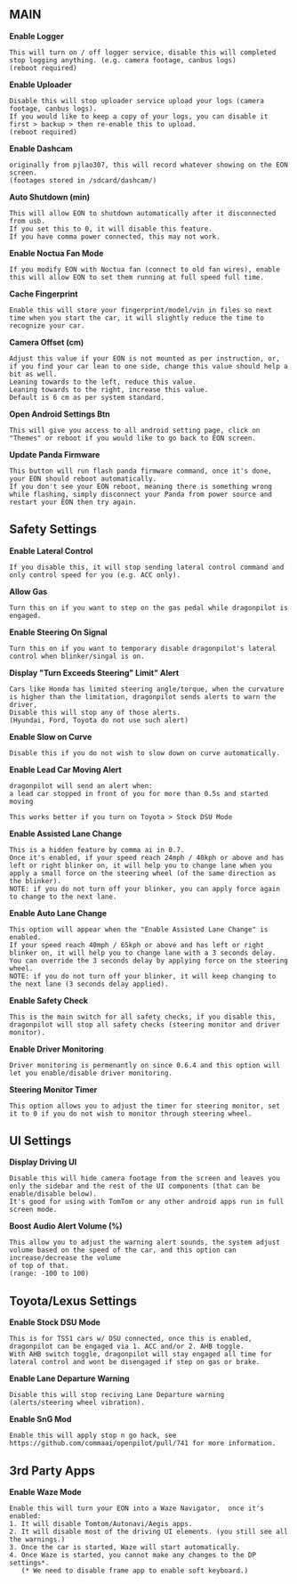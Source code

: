 MAIN
-
**Enable Logger**
```
This will turn on / off logger service, disable this will completed stop logging anything. (e.g. camera footage, canbus logs)
(reboot required)
```

**Enable Uploader**
```
Disable this will stop uploader service upload your logs (camera footage, canbus logs).
If you would like to keep a copy of your logs, you can disable it first > backup > then re-enable this to upload.
(reboot required)
```

**Enable Dashcam**
```
originally from pjlao307, this will record whatever showing on the EON screen.
(footages stored in /sdcard/dashcam/)
```

**Auto Shutdown (min)**
```
This will allow EON to shutdown automatically after it disconnected from usb.
If you set this to 0, it will disable this feature.
If you have comma power connected, this may not work.
```

**Enable Noctua Fan Mode**
```
If you modify EON with Noctua fan (connect to old fan wires), enable this will allow EON to set them running at full speed full time.
```

**Cache Fingerprint**
```
Enable this will store your fingerprint/model/vin in files so next time when you start the car, it will slightly reduce the time to recognize your car. 
```

**Camera Offset (cm)**
```
Adjust this value if your EON is not mounted as per instruction, or, if you find your car lean to one side, change this value should help a bit as well.
Leaning towards to the left, reduce this value.
Leaning towards to the right, increase this value.
Default is 6 cm as per system standard.  
```

**Open Android Settings Btn**
```
This will give you access to all android setting page, click on "Themes" or reboot if you would like to go back to EON screen.
```

**Update Panda Firmware**
```
This button will run flash panda firmware command, once it's done, your EON should reboot automatically.
If you don't see your EON reboot, meaning there is something wrong while flashing, simply disconnect your Panda from power source and restart your EON then try again.
```

Safety Settings
-
**Enable Lateral Control**
```
If you disable this, it will stop sending lateral control command and only control speed for you (e.g. ACC only). 
```

**Allow Gas**
```
Turn this on if you want to step on the gas pedal while dragonpilot is engaged.
```

**Enable Steering On Signal**
```
Turn this on if you want to temporary disable dragonpilot's lateral control when blinker/singal is on.
```

**Display "Turn Exceeds Steering" Limit" Alert**
```
Cars like Honda has limited steering angle/torque, when the curvature is higher than the limitation, dragonpilot sends alerts to warn the driver,
Disable this will stop any of those alerts.
(Hyundai, Ford, Toyota do not use such alert)
```

**Enable Slow on Curve**
```
Disable this if you do not wish to slow down on curve automatically.
```

**Enable Lead Car Moving Alert**
```
dragonpilot will send an alert when:
a lead car stopped in front of you for more than 0.5s and started moving

This works better if you turn on Toyota > Stock DSU Mode
```

**Enable Assisted Lane Change**
```
This is a hidden feature by comma ai in 0.7. 
Once it's enabled, if your speed reach 24mph / 40kph or above and has left or right blinker on, it will help you to change lane when you apply a small force on the steering wheel (of the same direction as the blinker).
NOTE: if you do not turn off your blinker, you can apply force again to change to the next lane. 
```

**Enable Auto Lane Change**
```
This option will appear when the "Enable Assisted Lane Change" is enabled.
If your speed reach 40mph / 65kph or above and has left or right blinker on, it will help you to change lane with a 3 seconds delay.
You can override the 3 seconds delay by applying force on the steering wheel.
NOTE: if you do not turn off your blinker, it will keep changing to the next lane (3 seconds delay applied).   
```

**Enable Safety Check**
```
This is the main switch for all safety checks, if you disable this, dragonpilot will stop all safety checks (steering monitor and driver monitor).
```

**Enable Driver Monitoring**
```
Driver monitoring is permenantly on since 0.6.4 and this option will let you enable/disable driver monitoring.
```

**Steering Monitor Timer**
```
This option allows you to adjust the timer for steering monitor, set it to 0 if you do not wish to monitor through steering wheel.
```

UI Settings
-
**Display Driving UI**
```
Disable this will hide camera footage from the screen and leaves you only the sidebar and the rest of the UI components (that can be enable/disable below).
It's good for using with TomTom or any other android apps run in full screen mode.
```

**Boost Audio Alert Volume (%)**
```
This allow you to adjust the warning alert sounds, the system adjust volume based on the speed of the car, and this option can increase/decrease the volume
of top of that.
(range: -100 to 100)
```

Toyota/Lexus Settings
-
**Enable Stock DSU Mode**
```
This is for TSS1 cars w/ DSU connected, once this is enabled, dragonpilot can be engaged via 1. ACC and/or 2. AHB toggle.
With AHB switch toggle, dragonpilot will stay engaged all time for lateral control and wont be disengaged if step on gas or brake.
```

**Enable Lane Departure Warning**
```
Disable this will stop reciving Lane Departure warning (alerts/steering wheel vibration).
```

**Enable SnG Mod**
```
Enable this will apply stop n go hack, see https://github.com/commaai/openpilot/pull/741 for more information.
```

3rd Party Apps
-
**Enable Waze Mode**
```
Enable this will turn your EON into a Waze Navigator,  once it's enabled:
1. It will disable Tomtom/Autonavi/Aegis apps.
2. It will disable most of the driving UI elements. (you still see all the warnings.)
3. Once the car is started, Waze will start automatically.
4. Once Waze is started, you cannot make any changes to the DP settings*.
   (* We need to disable frame app to enable soft keyboard.)
```
